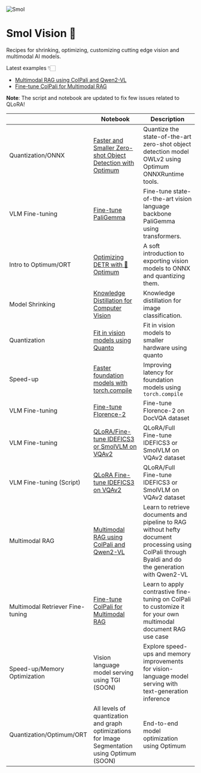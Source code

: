 ![Smol](https://github.com/merveenoyan/smol-vision/assets/53175384/930d5b36-bb9d-4ab6-8b5a-4fec28c48f80)
# Smol Vision 🐣
Recipes for shrinking, optimizing, customizing cutting edge vision and multimodal AI models. 

Latest examples 👇🏻 
- [Multimodal RAG using ColPali and Qwen2-VL](https://github.com/merveenoyan/smol-vision/blob/main/ColPali_%2B_Qwen2_VL.ipynb)
- [Fine-tune ColPali for Multimodal RAG](https://github.com/merveenoyan/smol-vision/blob/main/Finetune_ColPali.ipynb)                                                                         

**Note**: The script and notebook are updated to fix few issues related to QLoRA!

|                              | Notebook                                                                                                                                                                | Description                                                                                                |
|------------------------------|-------------------------------------------------------------------------------------------------------------------------------------------------------------------------|------------------------------------------------------------------------------------------------------------|
| Quantization/ONNX            | [Faster and Smaller Zero-shot Object Detection with Optimum](https://github.com/merveenoyan/smol-vision/blob/main/Faster_Zero_shot_Object_Detection_with_Optimum.ipynb) | Quantize the state-of-the-art zero-shot object detection model OWLv2 using Optimum ONNXRuntime tools.      |
| VLM Fine-tuning              | [Fine-tune PaliGemma](https://github.com/merveenoyan/smol-vision/blob/main/Fine_tune_PaliGemma.ipynb)                                                                   | Fine-tune state-of-the-art vision language backbone PaliGemma using transformers.                          |
| Intro to Optimum/ORT         | [Optimizing DETR with 🤗 Optimum](https://github.com/merveenoyan/smol-vision/blob/main/Reduce_any_model_to_fp16_using_%F0%9F%A4%97_Optimum_DETR.ipynb)                   | A soft introduction to exporting vision models to ONNX and quantizing them.                                |
| Model Shrinking              | [Knowledge Distillation for Computer Vision](https://huggingface.co/docs/transformers/en/tasks/knowledge_distillation_for_image_classification)                         | Knowledge distillation for image classification.                                                           |
| Quantization                 | [Fit in vision models using Quanto](https://github.com/merveenoyan/smol-vision/blob/main/Fit_in_vision_models_using_quanto.ipynb)                                       | Fit in vision models to smaller hardware using quanto                                                      |
| Speed-up                     | [Faster foundation models with torch.compile](https://github.com/merveenoyan/smol-vision/blob/main/Faster_foundation_models_with_torch_compile.ipynb)                   | Improving latency for foundation models using `torch.compile`                                              |
| VLM Fine-tuning     | [Fine-tune Florence-2](https://github.com/merveenoyan/smol-vision/blob/main/Fine_tune_Florence_2.ipynb)                                                                          | Fine-tune Florence-2 on DocVQA dataset                                                                |
| VLM Fine-tuning    | [QLoRA/Fine-tune IDEFICS3 or SmolVLM on VQAv2](https://github.com/merveenoyan/smol-vision/blob/main/Smol_VLM_FT.ipynb)                                                                          | QLoRA/Full Fine-tune IDEFICS3 or SmolVLM on VQAv2 dataset                                                                 |
| VLM Fine-tuning (Script)   | [QLoRA Fine-tune IDEFICS3 on VQAv2](https://github.com/merveenoyan/smol-vision/blob/main/smolvlm.py)                                                                          | QLoRA/Full Fine-tune IDEFICS3 or SmolVLM on VQAv2 dataset                                                                 |
| Multimodal RAG    | [Multimodal RAG using ColPali and Qwen2-VL](https://github.com/merveenoyan/smol-vision/blob/main/ColPali_%2B_Qwen2_VL.ipynb)                                                                          | Learn to retrieve documents and pipeline to RAG without hefty document processing using ColPali through Byaldi and do the generation with Qwen2-VL                                                              |
| Multimodal Retriever Fine-tuning    | [Fine-tune ColPali for Multimodal RAG](https://github.com/merveenoyan/smol-vision/blob/main/Finetune_ColPali.ipynb)                                                                          | Learn to apply contrastive fine-tuning on ColPali to customize it for your own multimodal document RAG use case                                                              |
| Speed-up/Memory Optimization | Vision language model serving using TGI (SOON)                                                                                                                          | Explore speed-ups and memory improvements for vision-language model serving with text-generation inference |
| Quantization/Optimum/ORT     | All levels of quantization and graph optimizations for Image Segmentation using Optimum (SOON)                                                                          | End-to-end model optimization using Optimum                                                                |
